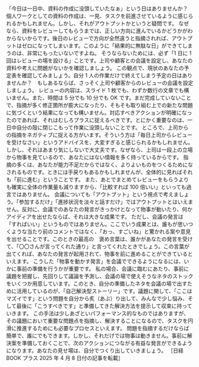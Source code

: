 ###

「今日は一日中、資料の作成に没頭していたなぁ」という日はありませんか？　個人ワークとしての資料の作成は、一見、タスクを前進させているように感じられるかもしれません。しかし、それがアウトプットかというと疑問です。
なぜなら、資料をレビューしてもらうまでは、正しい方向に進んでいるかどうかがわからないからです。後日のレビューで方向が全然違うと指摘されれば、アウトプットはゼロになってしまいます。このように「結果的に無駄な日」ができてしまうのは、非常にもったいないですよね。
そうならないためには、必ず「1 日に 1 回はレビューの場を設ける」ことです。上司や顧客との会議を設定し、あなたの資料や考えに問題がないかを確認しましょう。
この観点で、現状のあなたの予定表を確認してみましょう。自分 1 人の作業だけで終えてしまう予定の日はありませんか？　もしあるならば、さっそく上司や顧客からのレビューの会議を設定しましょう。
レビューの内容は、スライド 1 枚でも、わずか数行の文章でも構いません。また、時間は 5 分でも 10 分でも OK です。まだ完成していないことで、指摘が多く修正箇所が膨大になったり、そもそも取り組む上での新たな問題に気づくという結果になっても構いません。対応すべきアクションが明確になったのであれば、それはむしろプラスに捉えるべきです。とにかく重要なのは、一日中自分の殻に閉じこもって作業に没頭しないことです。
ところで、上司からの指摘をネガティブに捉える方がいます。そういう方は「毎日上司からレビューを受けなさい」というアドバイスを、大変すぎると感じられるかもしれません。しかし、それはあまり気にしないで大丈夫です。なぜなら、上司は一段上の立場から物事を見ているので、あなたにはない情報を多く持っているからです。
指摘の多くは、あなたが能力不足だからではなく、よりよいものをつくるためになされるものです。ときには手戻りもあるかもしれませんが、全体的に見ればそれも「前に進む」ということです。
また、あとでまとめてレビューをもらうよりも確実に全体の作業量も減りますから、「比較すれば 100 倍いい」といっても過言ではありません。
会議についても「アウトプット」という視点で考えましょう。「参加するだけ」「進捗状況を淡々と話すだけ」ではアウトプットとはいえません。反対に、会議でのあなたの発言がきっかけとなって物事が動いたり、何かアイディアを出せたならば、それは大きな成果です。
ただし、会議の発言は「すればいい」というものではありません。ここでいう成果とは、誰もが思いつくような当たり前のコメントではなく、「おっ、すごいね」と驚かれる案や意見を出せることです。このときの最高の　褒め言葉は、誰かがあなたの発言を受けて、「〇〇さんが言ってくれた通り」と言ってくれたときでしょう。この言葉が出てくれば、あなたの発言が起用されて、物事を前に進めることができているといえます。
こうした「物事を動かす発言」を会議でできるようになるには、いかに事前の準備を行うかが重要です。
私の場合、会議に臨むにあたり、事前に議題を把握し、先回りして議論を予測し、会議の場で使えそうなネタのストックをいくつか用意しています。このとき、自分の準備したネタを会議の場で出すために活用しているのが、「自己解決型ストーリー」です。議題に関して、「ここはマズイです」という問題を自分から炙（あぶ）り出して、みんなで少し悩み、そして最後に「こうすべきです」と準備してきた解決方法を提示して収束に持っていきます。
この手法は少しあざといパフォーマンス的なものではありますが、その議題において重要な問題点を指摘し、解決することになるので、タスクを円滑に推進するためにも必要なプロセスといえます。
問題を指摘するだけならば簡単で、誰にでもできます。しかし、それだけでは物事は動きません。事前に解決案を準備しておくことで、次のアクションにつながる有益な発言ができるようになります。あなたの見せ場は、自分でつくり出していきましょう。
［日経 BOOK プラス 2025 年 4 月 8 日付の記事を転載］
